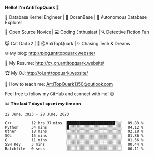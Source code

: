 
**Hello! I'm AntiTopQuark 👋**

🔧 Database Kernel Engineer | 🌊 OceanBase | 🤖 Autonomous Database Explorer

🌱 Open Source Novice | 💻 Coding Enthusiast | 🔍 Detective Fiction Fan

😸 Cat Dad x2 | 🎉 @AntiTopQuark | ✨ Chasing Tech & Dreams

🌐 My blog: http://blog.antitopquark.website/

📄 My Resume: http://cv_cn.antitopquark.website/

🏆 My OJ: http://oj.antitopquark.website/

📧 How to reach me: AntiTopQuark1350@outlook.com

Feel free to follow my GitHub and connect with me! 😄

📊 **The last 7 days I spent my time on** 

<!--START_SECTION:waka-->
```text
22 June, 2023 - 28 June, 2023

C++         12 hrs 37 mins  ██████████████████████░░░   89.83 % 
Python      34 mins         █░░░░░░░░░░░░░░░░░░░░░░░░   04.12 % 
Other       18 mins         ░░░░░░░░░░░░░░░░░░░░░░░░░   02.18 % 
SQL         15 mins         ░░░░░░░░░░░░░░░░░░░░░░░░░   01.86 % 
C           11 mins         ░░░░░░░░░░░░░░░░░░░░░░░░░   01.36 % 
SSH Key     3 mins          ░░░░░░░░░░░░░░░░░░░░░░░░░   00.44 % 
Batchfile   0 secs          ░░░░░░░░░░░░░░░░░░░░░░░░░   00.11 %
```
<!--END_SECTION:waka-->


